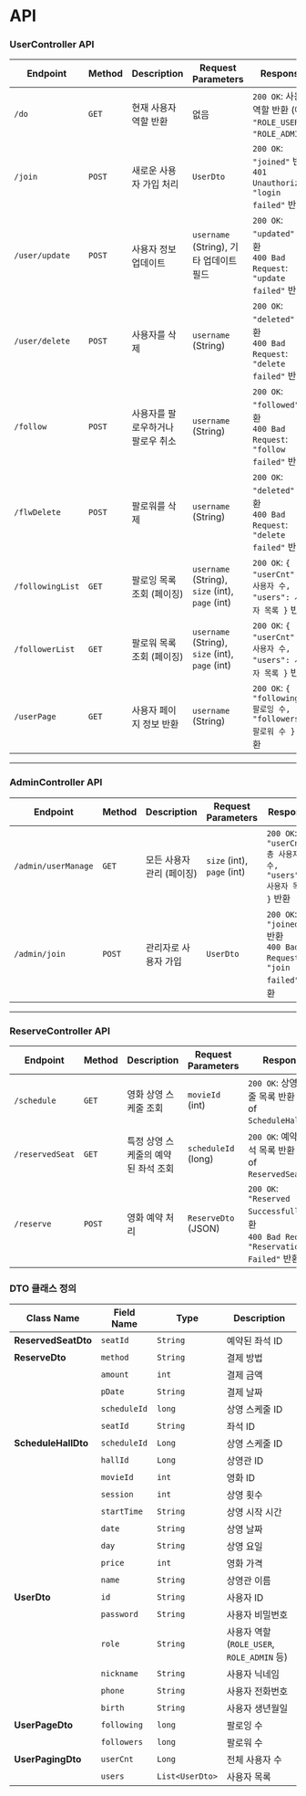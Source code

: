 # API 

### UserController API
| **Endpoint**           | **Method** | **Description**                            | **Request Parameters**                                  | **Response**                                                                                       |
|------------------------|------------|--------------------------------------------|-------------------------------------------------------|----------------------------------------------------------------------------------------------------|
| `/do`                  | `GET`      | 현재 사용자 역할 반환                      | 없음                                                  | `200 OK`: 사용자 역할 반환 (예: `"ROLE_USER"`, `"ROLE_ADMIN"`)                                     |
| `/join`                | `POST`     | 새로운 사용자 가입 처리                   | `UserDto`                                             | `200 OK`: `"joined"` 반환 <br> `401 Unauthorized`: `"login failed"` 반환                           |
| `/user/update`         | `POST`     | 사용자 정보 업데이트                      | `username` (String), 기타 업데이트 필드               | `200 OK`: `"updated"` 반환 <br> `400 Bad Request`: `"update failed"` 반환                          |
| `/user/delete`         | `POST`     | 사용자를 삭제                              | `username` (String)                                   | `200 OK`: `"deleted"` 반환 <br> `400 Bad Request`: `"delete failed"` 반환                          |
| `/follow`              | `POST`     | 사용자를 팔로우하거나 팔로우 취소          | `username` (String)                                   | `200 OK`: `"followed"` 반환 <br> `400 Bad Request`: `"follow failed"` 반환                         |
| `/flwDelete`           | `POST`     | 팔로워를 삭제                              | `username` (String)                                   | `200 OK`: `"deleted"` 반환 <br> `400 Bad Request`: `"delete failed"` 반환                          |
| `/followingList`       | `GET`      | 팔로잉 목록 조회 (페이징)                  | `username` (String), `size` (int), `page` (int)       | `200 OK`: `{ "userCnt": 총 사용자 수, "users": 사용자 목록 }` 반환                                   |
| `/followerList`        | `GET`      | 팔로워 목록 조회 (페이징)                  | `username` (String), `size` (int), `page` (int)       | `200 OK`: `{ "userCnt": 총 사용자 수, "users": 사용자 목록 }` 반환                                   |
| `/userPage`            | `GET`      | 사용자 페이지 정보 반환                   | `username` (String)                                   | `200 OK`: `{ "following": 팔로잉 수, "followers": 팔로워 수 }` 반환                                 |

---

### AdminController API
| **Endpoint**           | **Method** | **Description**                            | **Request Parameters**                                  | **Response**                                                                                       |
|------------------------|------------|--------------------------------------------|-------------------------------------------------------|----------------------------------------------------------------------------------------------------|
| `/admin/userManage`    | `GET`      | 모든 사용자 관리 (페이징)                  | `size` (int), `page` (int)                             | `200 OK`: `{ "userCnt": 총 사용자 수, "users": 사용자 목록 }` 반환                                   |
| `/admin/join`          | `POST`     | 관리자로 사용자 가입                      | `UserDto`                                         | `200 OK`: `"joined"` 반환 <br> `400 Bad Request`: `"join failed"` 반환                              |

---

### ReserveController API
| **Endpoint**           | **Method** | **Description**                            | **Request Parameters**                                  | **Response**                                                                                       |
|------------------------|------------|--------------------------------------------|-------------------------------------------------------|----------------------------------------------------------------------------------------------------|
| `/schedule`            | `GET`      | 영화 상영 스케줄 조회                     | `movieId` (int)                                       | `200 OK`: 상영 스케줄 목록 반환 (List of `ScheduleHallDto`)                                        |
| `/reservedSeat`        | `GET`      | 특정 상영 스케줄의 예약된 좌석 조회       | `scheduleId` (long)                                   | `200 OK`: 예약된 좌석 목록 반환 (List of `ReservedSeatDto`)                                       |
| `/reserve`             | `POST`     | 영화 예약 처리                            | `ReserveDto` (JSON)                                   | `200 OK`: `"Reserved Successfully"` 반환 <br> `400 Bad Request`: `"Reservation Failed"` 반환       |


### DTO 클래스 정의

| **Class Name**         | **Field Name**     | **Type**           | **Description**                                     |
|------------------------|--------------------|--------------------|----------------------------------------------------|
| **ReservedSeatDto**    | `seatId`          | `String`           | 예약된 좌석 ID                                     |
| **ReserveDto**         | `method`          | `String`           | 결제 방법                                          |
|                        | `amount`          | `int`              | 결제 금액                                          |
|                        | `pDate`           | `String`           | 결제 날짜                                          |
|                        | `scheduleId`      | `long`             | 상영 스케줄 ID                                     |
|                        | `seatId`          | `String`           | 좌석 ID                                            |
| **ScheduleHallDto**    | `scheduleId`      | `Long`             | 상영 스케줄 ID                                     |
|                        | `hallId`          | `Long`             | 상영관 ID                                          |
|                        | `movieId`         | `int`              | 영화 ID                                            |
|                        | `session`         | `int`              | 상영 횟수                                          |
|                        | `startTime`       | `String`           | 상영 시작 시간                                     |
|                        | `date`            | `String`           | 상영 날짜                                          |
|                        | `day`             | `String`           | 상영 요일                                          |
|                        | `price`           | `int`              | 영화 가격                                          |
|                        | `name`            | `String`           | 상영관 이름                                        |
| **UserDto**            | `id`              | `String`           | 사용자 ID                                          |
|                        | `password`        | `String`           | 사용자 비밀번호                                    |
|                        | `role`            | `String`           | 사용자 역할 (`ROLE_USER`, `ROLE_ADMIN` 등)         |
|                        | `nickname`        | `String`           | 사용자 닉네임                                      |
|                        | `phone`           | `String`           | 사용자 전화번호                                    |
|                        | `birth`           | `String`           | 사용자 생년월일                                    |
| **UserPageDto**        | `following`       | `long`             | 팔로잉 수                                          |
|                        | `followers`       | `long`             | 팔로워 수                                          |
| **UserPagingDto**      | `userCnt`         | `Long`             | 전체 사용자 수                                     |
|                        | `users`           | `List<UserDto>`    | 사용자 목록                                        |
